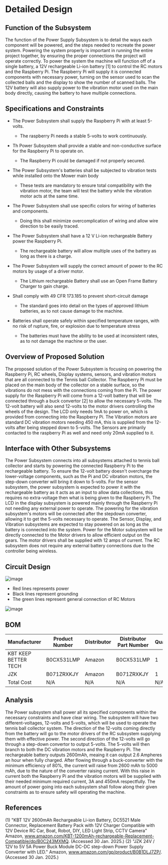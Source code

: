# Detailed Design


## Function of the Subsystem

The function of the Power Supply Subsystem is to detail the ways each component will be powered, and the steps needed to recreate the power system. Powering the system properly is important in running the entire project together, by ensuring the proper connections the project will operate correctly. To power the system the machine will function off of a single battery, a 12V rechargeable Li-ion battery [1] to control the RC motors and the Raspberry Pi. The Raspberry Pi will supply it is connected components with necessary power, turning on the sensor used to scan the collected balls and the display to show the number of scanned balls. The 12V battery will also supply power to the vibration motor used on the main body directly, causing the battery to have multiple connections. 


## Specifications and Constraints

- The Power Subsystem shall supply the Raspberry Pi with at least 5-volts.
  - The raspberry Pi needs a stable 5-volts to work continuously.
    
- Th Power Subsystem shall provide a stable and non-conductive surface for the Raspberry Pi to operate on.
  - The Raspberry Pi could be damaged if not properly secured.

- The Power Subsystem's batteries shall be subjected to vibration tests while installed onto the Mower main body 
  - These tests are mandatory to ensure total compatibility with the vibration motor, the team will test the battery while the vibration motor acts at the same time. 

- The Power Subsystem shall use specific colors for wiring of batteries and components.
  - Doing this shall minimize overcomplication of wiring and allow wire direction to be easily traced.

- The Power Subsystem shall have a 12 V Li-ion rechargeable Battery power the Raspberry Pi.
  - The rechargeable battery will allow multiple uses of the battery as long as there is a charge. 

- The Power Subsystem will supply the correct amount of power to the RC motors by usage of a driver motor.
  - The Lithium rechargeable Battery shall use an Open Frame Battery Charger to gain charge.

- Shall comply with 49 CFR 173.185 to prevent short-circuit damage
  - The standard goes into detail on the types of approved lithium batteries, as to not cause damage to the machine.
    
- Batteries shall operate safely within specified temperature ranges, with no risk of rupture, fire, or explosion due to temperature stress
  - The batteries must have the ability to be used at inconsistent rates, as to not damage the machine or the user. 
  
## Overview of Proposed Solution

The proposed solution of the Power Subsystem is focusing on powering the Raspberry Pi, RC wheels, Display systems, sensors, and vibration motors that are all connected to the Tennis ball Collector. The Raspberry Pi must be placed on the main body of the collector on a stable surface, so the vibrations do not mess with the connections coming from the Pi. The power supply for the Raspberry Pi will come from a 12-volt battery that will be connected through a buck convertor [2] to allow the necessary 5-volts. The 12-volt battery will also send 12-volts to the motor drivers controlling the wheels of the design. The LCD only needs 1mA to power on, which is provided from connecting into the Raspberry Pi. The Vibration motors are standard DC vibration motors needing 450 mA, this is supplied from the 12-volts after being stepped down to 5-volts. The Sensors are primarily contacted to the raspberry Pi as well and need only 20mA supplied to it.

## Interface with Other Subsystems

The Power Subsystem connects into all subsystems attached to tennis ball collector and starts by powering the connected Raspberry Pi to the rechargeable battery. To ensure the 12-volt battery doesn't overcharge the lower-voltage components, such as the Pi and DC vibration motors, the step-down converter will bring it down to 5-volts. For the sensor subsystem, the power subsystem is expected to power it with the rechargeable battery as it acts as an input to allow data collections, this requires no extra-voltage then what is being given to the Raspberry Pi. The LCD in the display subsystem is powered mainly through the Raspberry Pi not needing any external power to operate. The powering for the vibration subsystem's motors will be connected after the stepdown converter, allowing it to get the 5-volts necessary to operate. The Sensor, Display, and Vibration subsystems are expected to stay powered on as long as the battery is connected into the system. Power for the Motor subsystem will be directly connected to the Motor drivers to allow efficient output on the gears. The motor drivers shall be supplied with 12 amps of current. The RC subsystem does not require any external battery connections due to the controller being wireless.




## Circuit Design


![image](https://github.com/user-attachments/assets/5fa23260-60b9-4396-bf57-2e666d11d092)

- Red lines represents power
- Black lines represent grounding
- The green lines represent general connection of RC Motors 

![image](https://github.com/user-attachments/assets/5b29bce1-e164-4226-a0f1-ffb8810ef9e1)

## BOM


| Manufacturer | Product Number | Distributor | Distributor Part Number | Quantity | Price | Purchase Link |
| ---------- | --------- | --------- | --------- | --------- | --------- | --------- | 
| KBT KEEP BETTER TECH | 	B0CX531LMP  | Amazon |  	B0CX531LMP | 1 | 23.99 | [link](https://www.amazon.com/KBT-1200mAh-rechargeable-Replacement-Compatible/dp/B0CX531LMP/ref=asc_df_B0C243MXMQ?mcid=dea48368babc3c8f81704b14a90b61e6&hvocijid=18117759364931301635-B0C243MXMQ-&hvexpln=73&tag=hyprod-20&linkCode=df0&hvadid=721245378154&hvpos=&hvnetw=g&hvrand=18117759364931301635&hvpone=&hvptwo=&hvqmt=&hvdev=c&hvdvcmdl=&hvlocint=&hvlocphy=9013670&hvtargid=pla-2281435179258&th=1) |
| JZK | B071ZRXKJY| Amazon | B071ZRXKJY | 1 | 6.38 | [link](https://www.amazon.com/JZK-Power-Module-Supply-Converter/dp/B071ZRXKJY/ref=asc_df_B071ZRXKJY?mcid=481143c64f193ab3a24fa0bd17d058b4&hvocijid=4507323184159719967-B071ZRXKJY-&hvexpln=73&tag=hyprod-20&linkCode=df0&hvadid=721245378154&hvpos=&hvnetw=g&hvrand=4507323184159719967&hvpone=&hvptwo=&hvqmt=&hvdev=c&hvdvcmdl=&hvlocint=&hvlocphy=9013670&hvtargid=pla-2281435177858&psc=1) |
| Total Cost | N/A | N/A | N/A | N/A | 30.37 | N/A |

## Analysis
The Power subsystem shall power all its specified components within the necessary constraints and have clear wiring. The subsystem will have two different-voltages, 12-volts and 5-volts, which will be used to operate the tennis ball collector system. The direction of the 12-volts coming directly from the battery will go to the motor drivers of the RC subsystem supplying them with effective power. The second direction of the 12-volts will go through a step-down convertor to output 5-volts. The 5-volts will then branch to both the DC vibration motors and the Raspberry Pi. The rechargeable battery outputs 2600mAh, meaing it can output 2.6 Ampheres an hour when fully charged. After flowing through a buck-converter with the minimum efficiency of 80%, the current will raise from 2600 mAh to 5000 mAh, due to the nature of the converter raising current. With this raise in current both the Raspberry Pi and the vibration motors will be supplied with their needed minimum required current, 3A and 450mA respectfully. The amount of power going into each subsystem shall follow along their given constraints as to ensure safety will operating the machine. 


## References
(1) "KBT 12V 2600mAh Rechargeable Li-ion Battery, DC5521 Male Connector, Replacement Battery Pack with 12V Charger Compatible with 12V Device RC Car, Boat, Robot, DIY, LED Light Strip, CCTV Camera" Amazon, www.amazon.com/KBT-1200mAh-rechargeable-Replacement-Compatible/dp/B0C243MXMQ. (Accessed 30 Jan. 2025.) 
(2) "JZK 24V / 12V to 5V 5A Power Buck Module DC-DC step-down Power Supply Converter with LED." Amazon, www.amazon.com/gp/product/B0B1DLJ7ZP/. (Accessed 30 Jan. 2025.)
